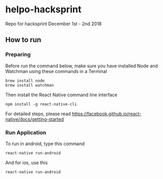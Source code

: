 # helpo-hacksprint
Repo for hacksprint December 1st - 2nd 2018

## How to run

### Preparing
Before run the command below, make sure you have installed Node and Watchman using these commands in a Terminal
```
brew install node
brew install watchman
```

Then install the React Native command line interface
```
npm install -g react-native-cli
```

For detailed steps, please read https://facebook.github.io/react-native/docs/getting-started

### Run Application
To run in android, type this command 
```
react-native run-android
```

And for ios, use this
```
react-native run-android
```
